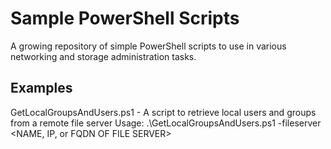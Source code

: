# Sample PowerShell Scripts

A growing repository of simple PowerShell scripts to use in various networking and storage administration tasks.

## Examples
GetLocalGroupsAndUsers.ps1 - A script to retrieve local users and groups from a remote file server
  Usage: .\GetLocalGroupsAndUsers.ps1 -fileserver <NAME, IP, or FQDN OF FILE SERVER>